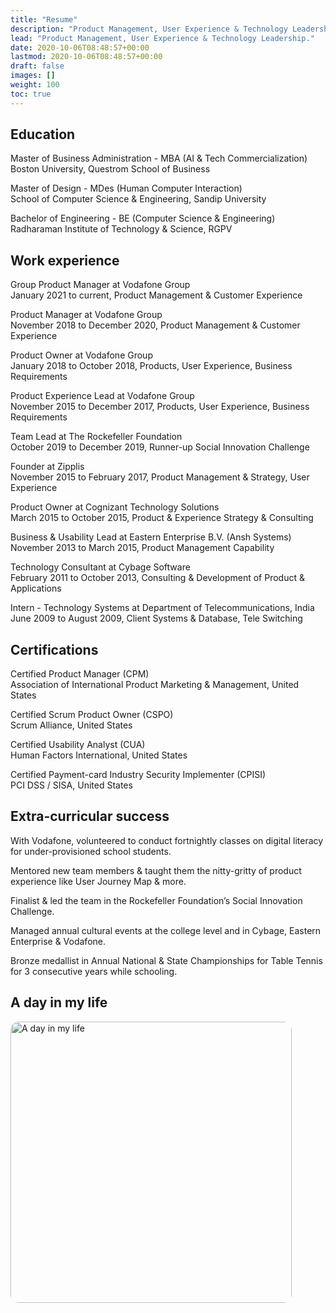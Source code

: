 ```yaml
---
title: "Resume"
description: "Product Management, User Experience & Technology Leadership."
lead: "Product Management, User Experience & Technology Leadership."
date: 2020-10-06T08:48:57+00:00
lastmod: 2020-10-06T08:48:57+00:00
draft: false
images: []
weight: 100
toc: true
---
```


## Education

Master of Business Administration - MBA (AI & Tech Commercialization)  
Boston University, Questrom School of Business 

Master of Design - MDes (Human Computer Interaction)  
School of Computer Science & Engineering, Sandip University  

Bachelor of Engineering - BE (Computer Science & Engineering)  
Radharaman Institute of Technology & Science, RGPV 


## Work experience

Group Product Manager at Vodafone Group   
January 2021 to current, Product Management & Customer Experience   

Product Manager at Vodafone Group   
November 2018 to December 2020, Product Management & Customer Experience   

Product Owner at Vodafone Group   
January 2018 to October 2018, Products, User Experience, Business Requirements   

Product Experience Lead at Vodafone Group   
November 2015 to December 2017, Products, User Experience, Business Requirements   

Team Lead at The Rockefeller Foundation   
October 2019 to December 2019, Runner-up Social Innovation Challenge   

Founder at Zipplis   
November 2015 to February 2017, Product Management & Strategy, User Experience   

Product Owner at Cognizant Technology Solutions   
March 2015 to October 2015, Product & Experience Strategy & Consulting   

Business & Usability Lead at Eastern Enterprise B.V. (Ansh Systems)  
November 2013 to March 2015, Product Management Capability   

Technology Consultant at Cybage Software   
February 2011 to October 2013, Consulting & Development of Product & Applications   

Intern - Technology Systems at Department of Telecommunications, India   
June 2009 to August 2009, Client Systems & Database, Tele Switching   


## Certifications  

Certified Product Manager (CPM)  
Association of International Product Marketing & Management, United States   

Certified Scrum Product Owner (CSPO)  
Scrum Alliance, United States   

Certified Usability Analyst (CUA)   
Human Factors International, United States   

Certified Payment-card Industry Security Implementer (CPISI)   
PCI DSS / SISA, United States   


## Extra-curricular success 
With Vodafone, volunteered to conduct fortnightly classes on digital literacy for under-provisioned school students.  

Mentored new team members & taught them the nitty-gritty of product experience like User Journey Map & more.  

Finalist & led the team in the Rockefeller Foundation’s Social Innovation Challenge.  

Managed annual cultural events at the college level and in Cybage, Eastern Enterprise & Vodafone.

Bronze medallist in Annual National & State Championships for Table Tennis for 3 consecutive years while schooling.  


## A day in my life
<p>
<img src=/docs/A-day-in-my-life.jpg alt="A day in my life" style="width: 450px; height: auto; border-radius: 3%;">
</p>
